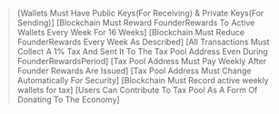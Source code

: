 >[Wallets Must Have Public Keys(For Receiving) & Private Keys(For Sending)]
>[Blockchain Must Reward FounderRewards To Active Wallets Every Week For 16 Weeks]
>[Blockchain Must Reduce FounderRewards Every Week As Described]
>[All Transactions Must Collect A 1% Tax And Sent It To The Tax Pool Address Even During FounderRewardsPeriod]
>[Tax Pool Address Must Pay Weekly After Founder Rewards Are Issued]
>[Tax Pool Address Must Change Automatically For Security]
>[Blockchain Must Record active weekly wallets for tax]
>[Users Can Contribute To Tax Pool As A Form Of Donating To The Economy]
